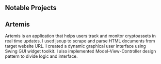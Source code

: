 ## Notable Projects

## Artemis

Artemis is an application that helps users track and monitor cryptoassets in real time updates.
I used jsoup to scrape and parse HTML documents from target website URL.
I created a dynamic graphical user interface using Swing GUI widget toolkit.
I also implemented Model-View-Controller design pattern to divide logic and interface.
<!-- <br><br>
## Video Streaming Service Management System
Video Streaming Service Management System is a relational database management system created for a video streaming service provider.
I designed and structured a Entity-relationship model using Lucidchart.
I implemented data normalization to reduce data redundancy.
I also generated query reports with abstract data analysis. -->




<!--
**briansiuhinpoon/briansiuhinpoon** is a ✨ _special_ ✨ repository because its `README.md` (this file) appears on your GitHub profile.

Here are some ideas to get you started:

- 🔭 I’m currently working on ...
- 🌱 I’m currently learning ...
- 👯 I’m looking to collaborate on ...
- 🤔 I’m looking for help with ...
- 💬 Ask me about ...
- 📫 How to reach me: ...
- 😄 Pronouns: ...
- ⚡ Fun fact: ...
-->
